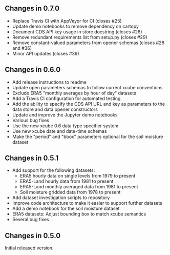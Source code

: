 ## Changes in 0.7.0

 - Replace Travis CI with AppVeyor for CI (closes #25)
 - Update demo notebooks to remove dependency on cartopy
 - Document CDS API key usage in store docstring (closes #26)
 - Remove redundant requirements list from setup.py (closes #29)
 - Remove constant-valued parameters from opener schemas (closes #28 and #36)
 - Minor API updates (closes #39)

## Changes in 0.6.0

 - Add release instructions to readme
 - Update open parameters schemas to follow current xcube conventions
 - Exclude ERA5 "monthly averages by hour of day" datasets
 - Add a Travis CI configuration for automated testing
 - Add the ability to specify the CDS API URL and key as parameters to the
   data store and data opener constructors
 - Update and improve the Jupyter demo notebooks
 - Various bug fixes
 - Use the new xcube 0.6 data type specifier system
 - Use new xcube date and date-time schemas
 - Make the "period" and "bbox" parameters optional for the soil moisture
   dataset

## Changes in 0.5.1

 - Add support for the following datasets:
   - ERA5 hourly data on single levels from 1979 to present
   - ERA5-Land hourly data from 1981 to present
   - ERA5-Land monthly averaged data from 1981 to present
   - Soil moisture gridded data from 1978 to present
 - Add dataset investigation scripts to repository
 - Improve code architecture to make it easier to support further datasets 
 - Add a demo notebook for the soil moisture dataset
 - ERA5 datasets: Adjust bounding box to match xcube semantics
 - Several bug fixes

## Changes in 0.5.0

Initial released version.
